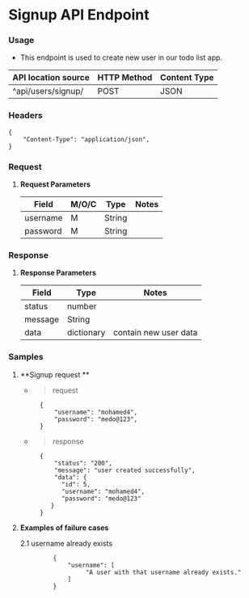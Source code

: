 # Signup API Endpoint


### Usage

* This endpoint is used to create new user in our todo list app.


|  API location source |   HTTP Method	| Content Type	|
 |---	               |---	            |---
|  ^api/users/signup/  |      POST      |     JSON      |


### Headers
```
{
    "Content-Type": "application/json",
}
```


### Request
1. **Request Parameters**

    |  Field           |   M/O/C  |    Type           | Notes |
    |-------	       |------    |-------|-------   |
    | username         |   M      |   String          |       |
    | password         |   M      |   String           |       |
    


### Response
1. **Response Parameters**

    |  Field   | Type   | Notes                 |
    |--------|-----------------------|---	       |
    |  status  | number |                       |
    |  message | String |                       |
    |  data | dictionary | contain new user data |


### Samples

1. **Signup request **

    * > request

            {
                "username": "mohamed4",
                "password": "medo@123",
            }

    * > response

            {
                "status": "200",
                "message": "user created successfully",
                "data": {
                  "id": 5,
                  "username": "mohamed4",
                  "password": "medo@123"
               }
            }




2. **Examples of failure cases**

    2.1 username already exists

                {
                    "username": [
                         "A user with that username already exists."
                    ]
                }
